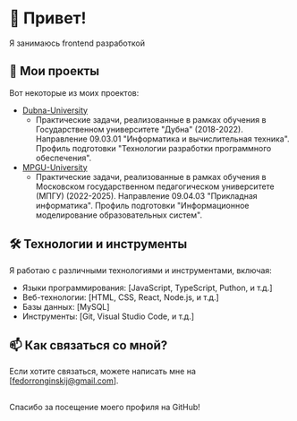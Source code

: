 # 👋 Привет!
Я занимаюсь frontend разработкой
## 🚀 Мои проекты
Вот некоторые из моих проектов:

* [Dubna-University](https://github.com/Fyodor-Ronginsky/Dubna-University)
  - Практические задачи, реализованные в рамках обучения в Государственном университете "Дубна" (2018-2022). Направление 09.03.01 "Информатика и вычислительная техника". Профиль подготовки "Технологии разработки программного обеспечения".
* [MPGU-University](https://github.com/Fyodor-Ronginsky/MPGU-University)
  - Практические задачи, реализованные в рамках обучения в Московском государственном педагогическом университете (МПГУ) (2022-2025). Направление 09.04.03 "Прикладная информатика". Профиль подготовки "Информационное моделирование образовательных систем".
## 🛠️ Технологии и инструменты
Я работаю с различными технологиями и инструментами, включая:

* Языки программирования: [JavaScript, TypeScript, Puthon, и т.д.]
* Веб-технологии: [HTML, CSS, React, Node.js, и т.д.]
* Базы данных: [MySQL]
* Инструменты: [Git, Visual Studio Code, и т.д.]

## 📫 Как связаться со мной?

Если хотите связаться, можете написать мне на [fedorronginskij@gmail.com].

##

Спасибо за посещение моего профиля на GitHub!
